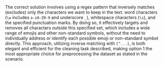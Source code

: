 The correct solution involves using a regex pattern that inversely matches (excludes) only the characters we want to keep in the text: word characters (`\w` includes `a-zA-Z0-9` and underscore `_`), whitespace characters (`\s`), and the specified punctuation marks. By doing so, it effectively targets and removes all characters outside this specified set, which includes a wide range of emojis and other non-standard symbols, without the need to individually address or identify each possible emoji or non-standard symbol directly. This approach, utilizing inverse matching with `[^...]`, is both elegant and efficient for the cleaning task described, making option 1 the most appropriate choice for preprocessing the dataset as stated in the scenario.